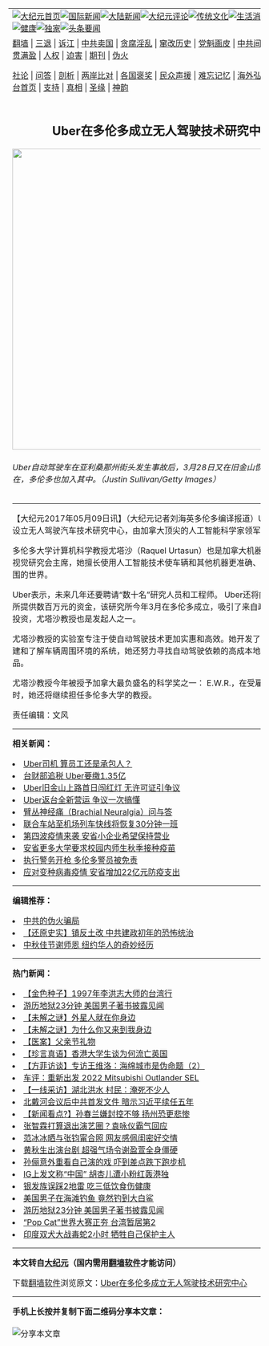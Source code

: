 <a name="1" id="1" target="_blank"></a><span id="1"></span>
<table align=center border="0"><tr><td colspan="2" VALIGN=TOP><a href="https://github.com/nzndlk332/djy/blob/master/gb/nf1351518.md#1"><img src="https://raw.githubusercontent.com/nzndlk332/www/master/t/djy/1.jpg" title="大纪元首页" alt="大纪元首页"></a><a href="https://github.com/nzndlk332/djy/blob/master/gb/n24hr.md#1"><img src="https://raw.githubusercontent.com/nzndlk332/www/master/t/djy/3.jpg" title="国际新闻" alt="国际新闻"></a><a href="https://github.com/nzndlk332/djy/blob/master/gb/nsc413.md#1"><img src="https://raw.githubusercontent.com/nzndlk332/www/master/t/djy/4.jpg" title="大陆新闻" alt="大陆新闻"></a><a href="https://github.com/nzndlk332/djy/blob/master/gb/news392.md#1"><img src="https://raw.githubusercontent.com/nzndlk332/www/master/t/djy/5.jpg" title="大纪元评论" alt="大纪元评论"></a><a href="https://github.com/nzndlk332/djy/blob/master/gb/news2007.md#1"><img src="https://raw.githubusercontent.com/nzndlk332/www/master/t/djy/6.jpg" title="传统文化" alt="传统文化"></a><a href="https://github.com/nzndlk332/djy/blob/master/gb/news2008.md#1"><img src="https://raw.githubusercontent.com/nzndlk332/www/master/t/djy/7.jpg" title="生活消费" alt="生活消费"></a><a href="https://github.com/nzndlk332/djy/blob/master/gb/ncyule.md#1"><img src="https://raw.githubusercontent.com/nzndlk332/www/master/t/djy/8.jpg" title="娱乐休闲" alt="娱乐休闲"></a><a href="https://github.com/nzndlk332/djy/blob/master/gb/nsc1002.md#1"><img src="https://raw.githubusercontent.com/nzndlk332/www/master/t/djy/9.jpg" title="健康" alt="健康"></a><a href="https://github.com/nzndlk332/djy/blob/master/gb/nf6092.md#1"><img src="https://raw.githubusercontent.com/nzndlk332/www/master/t/djy/10a.jpg" title="独家" alt="独家"></a><a href="https://github.com/nzndlk332/djy/blob/master/gb/nf4514.md#1"><img src="https://raw.githubusercontent.com/nzndlk332/www/master/t/djy/12a.jpg" title="头条要闻" alt="头条要闻"></a></td></tr>
<tr><td colspan="2" VALIGN=TOP><a target="_blank" href="https://github.com/nzndlk332/www/blob/master/README.md?zsrh#1">翻墙</a> | <a target="_blank" href="https://github.com/nzndlk332/djy/blob/master/gb/nf5657.md#1">三退</a> | <a target="_blank" href="https://github.com/nzndlk332/djy/blob/master/gb/nf6124.md#1">诉江</a> | <a target="_blank" href="https://github.com/nzndlk332/djy/blob/master/gb/nf1176117.md#1">中共卖国</a> | <a target="_blank" href="https://github.com/nzndlk332/djy/blob/master/gb/nf5773.md#1">贪腐淫乱</a> | <a target="_blank" href="https://github.com/nzndlk332/djy/blob/master/gb/nf1176115.md#1">窜改历史</a> | <a target="_blank" href="https://github.com/nzndlk332/djy/blob/master/gb/nf1176107.md#1">党魁画皮</a> | <a target="_blank" href="https://github.com/nzndlk332/djy/blob/master/gb/nf1320400.md#1">中共间谍</a> | <a target="_blank" href="https://github.com/nzndlk332/djy/blob/master/gb/nf1176114.md#1">破坏传统</a> | <a target="_blank" href="https://github.com/nzndlk332/ntdtv/blob/master/gb/prog447_1.md#1">恶贯满盈</a> | <a target="_blank" href="https://github.com/nzndlk332/djy/blob/master/gb/ncid278.md#1">人权</a> | <a target="_blank" href="https://github.com/nzndlk332/djy/blob/master/gb/nf1176111.md#1">迫害</a> | <a target="_blank" href="https://gitlab.com/szzdlab/mh-qikan/blob/master/README.md#1">期刊</a> | <a target="_blank" href="https://github.com/nzndlk332/djy/blob/master/gb/nf5562.md#1">伪火</a></p><p><a target="_blank" href="https://github.com/nzndlk332/djy/blob/master/gb/9p.md#1">社论</a> | <a target="_blank" href="https://github.com/nzndlk332/djy/blob/master/gb/nf4378.md#1">问答</a> | <a target="_blank" href="https://github.com/nzndlk332/djy/blob/master/gb/nf5792.md#1">剖析</a> | <a target="_blank" href="https://github.com/nzndlk332/djy/blob/master/gb/nf5735.md#1">两岸比对</a> | <a target="_blank" href="https://github.com/nzndlk332/djy/blob/master/gb/nf6119.md#1">各国褒奖</a> | <a target="_blank" href="https://github.com/nzndlk332/djy/blob/master/gb/nf6120.md#1">民众声援</a> | <a target="_blank" href="https://github.com/nzndlk332/djy/blob/master/gb/nf1188594.md#1">难忘记忆</a> | <a target="_blank" href="https://github.com/nzndlk332/djy/blob/master/gb/nf3180.md#1">海外弘传</a> | <a target="_blank" href="https://github.com/nzndlk332/djy/blob/master/gb/nf5410.md#1">万人上访</a> | <a target="_blank" href="https://github.com/nzndlk332/www/blob/master/README.md?zsrh#1">平台首页</a> | <a target="_blank" href="https://github.com/nzndlk332/djy/blob/master/gb/nf4386.md#1">支持</a> | <a target="_blank" href="https://github.com/nzndlk332/djy/blob/master/gb/nf4389.md#1">真相</a> | <a target="_blank" href="https://github.com/nzndlk332/djy/blob/master/gb/nf5790.md#1">圣缘</a> | <a target="_blank" href="https://github.com/nzndlk332/djy/blob/master/gb/nf4786.md#1">神韵</a></td></tr>
<tr><td VALIGN=TOP width="626"><h2 align=center>Uber在多伦多成立无人驾驶技术研究中心</h2>
<img width="600" src="https://i.epochtimes.com/assets/uploads/2017/04/GettyImages-659266224-600x400.jpg" />
<h6>Uber自动驾驶车在亚利桑那州街头发生事故后，3月28日又在旧金山恢复了测试。现在，多伦多也加入其中。（Justin Sullivan/Getty Images）
</h6>
<hr>
<p>【大纪元2017年05月09日讯】（大纪元记者刘海英多伦多编译报道）Uber在多伦多设立<ahref="https://github.com/nzndlk332/djy/blob/master/gb/tag/%E6%97%A0%E4%BA%BA%E9%A9%BE%E9%A9%B6.md#1">无人驾驶</a>汽车技术研究中心，由加拿大顶尖的人工智能科学家领军。</p>
<p>多伦多大学计算机科学教授尤塔沙（Raquel Urtasun）也是加拿大机器学习和计算机视觉研究会主席，她擅长使用人工智能技术使车辆和其他机器更准确、高效地感知周围的世界。</p>
<p>Uber表示，未来几年还要聘请“数十名”研究人员和工程师。 Uber还将向Vector研究所提供数百万元的资金，该研究所今年3月在多伦多成立，吸引了来自政府和私人的投资，尤塔沙教授也是发起人之一。</p>
<p>尤塔沙教授的实验室专注于使自动驾驶技术更加实惠和高效。她开发了使用摄像机重建和了解车辆周围环境的系统，她还努力寻找自动驾驶依赖的高成本地图的便宜替代品。</p>
<p>尤塔沙教授今年被授予加拿大最负盛名的科学奖之一： E.W.R.，在受雇Uber的同时，她还将继续担任多伦多大学的教授。</p>
<p>责任编辑：文风</p>

<hr>


<strong>相关新闻：</strong>
<li><a href="https://github.com/nzndlk332/djy/blob/master/gb/16/10/14/n8396483.md#1">Uber司机 算员工还是承包人？</a></li>
<li><a href="https://github.com/nzndlk332/djy/blob/master/gb/16/11/16/n8499888.md#1">台财部追税 Uber要缴1.35亿</a></li>
<li><a href="https://github.com/nzndlk332/djy/blob/master/gb/16/12/14/n8593001.md#1">Uber旧金山上路首日闯红灯 无许可证引争议</a></li>
<li><a href="https://github.com/nzndlk332/djy/blob/master/gb/17/4/13/n9032239.md#1">Uber返台全新营运  争议一次搞懂</a></li>
<li><a href="https://github.com/nzndlk332/djy/blob/master/gb/21/8/13/n13161024.md#1">臂丛神经痛（Brachial Neuralgia）问与答</a></li>
<li><a href="https://github.com/nzndlk332/djy/blob/master/gb/21/8/12/n13158604.md#1">联合车站至机场列车快线将恢复30分钟一班</a></li>
<li><a href="https://github.com/nzndlk332/djy/blob/master/gb/21/8/12/n13158588.md#1">第四波疫情来袭 安省小企业希望保持营业</a></li>
<li><a href="https://github.com/nzndlk332/djy/blob/master/gb/21/8/12/n13158589.md#1">安省更多大学要求校园内师生秋季接种疫苗</a></li>
<li><a href="https://github.com/nzndlk332/djy/blob/master/gb/21/8/12/n13158578.md#1">执行警务开枪 多伦多警员被免责</a></li>
<li><a href="https://github.com/nzndlk332/djy/blob/master/gb/21/8/12/n13158451.md#1">应对变种病毒疫情 安省增加22亿元防疫支出</a></li>
<hr>


<strong>编辑推荐：</strong>
<li><a href="https://github.com/nzndlk332/djy/blob/master/gb/16/1/21/n4622075.md?dfh#1" target="_blank">中共的伪火骗局</a></li><li><a href="https://github.com/tsiac2612/djy/blob/master/gb/18/7/10/n10551502.md#1" target="_blank">【还原史实】镇反土改 中共建政初年的恐怖统治</a></li><li><a href="https://github.com/tsiac2612/djy/blob/master/gb/19/9/13/n11519967.md#1" target="_blank">中秋佳节谢师恩 纽约华人的奇妙经历</a></li>
<hr>

<strong>热门新闻：</strong>
<li><a href="https://github.com/ycpube385/djy/blob/master/gb/21/5/26/n12976463.md#1">【金色种子】1997年李洪志大师的台湾行</a></li>
<li><a href="https://github.com/ycpube385/djy/blob/master/gb/21/8/13/n13159580.md#1">游历地狱23分钟 美国男子著书披露见闻</a></li>
<li><a href="https://github.com/ycpube385/djy/blob/master/gb/21/8/10/n13153445.md#1">【未解之谜】外星人就在你身边</a></li>
<li><a href="https://github.com/ycpube385/djy/blob/master/gb/21/8/6/n13144687.md#1">【未解之谜】为什么你又来到我身边</a></li>
<li><a href="https://github.com/ycpube385/djy/blob/master/gb/21/6/24/n13044275.md#1">【医案】父亲节礼物</a></li>
<li><a href="https://github.com/ycpube385/djy/blob/master/gb/21/8/14/n13161929.md#1">【珍言真语】香港大学生谈为何流亡英国</a></li>
<li><a href="https://github.com/ycpube385/djy/blob/master/gb/21/8/13/n13161101.md#1">【方菲访谈】专访王维洛：海绵城市是伪命题（2）</a></li>
<li><a href="https://github.com/ycpube385/djy/blob/master/gb/21/8/13/n13161222.md#1">车评：重新出发 2022 Mitsubishi Outlander SEL</a></li>
<li><a href="https://github.com/ycpube385/djy/blob/master/gb/21/8/12/n13157273.md#1">【一线采访】湖北洪水 村民：淹死不少人</a></li>
<li><a href="https://github.com/ycpube385/djy/blob/master/gb/21/8/12/n13158073.md#1">北戴河会议后中共首发文件 暗示习近平续任五年</a></li>
<li><a href="https://github.com/ycpube385/djy/blob/master/gb/21/8/11/n13156037.md#1">【新闻看点?】孙春兰嫌封控不够 扬州恐更悲惨</a></li>
<li><a href="https://github.com/ycpube385/djy/blob/master/gb/21/8/12/n13158404.md#1">张智霖打算退出演艺圈？袁咏仪霸气回应</a></li>
<li><a href="https://github.com/ycpube385/djy/blob/master/gb/21/8/11/n13156150.md#1">范冰冰晒与张钧甯合照 网友感佩闺密好交情</a></li>
<li><a href="https://github.com/ycpube385/djy/blob/master/gb/21/8/12/n13157360.md#1">黄秋生出演台剧 超强气场令谢盈萱全身僵硬</a></li>
<li><a href="https://github.com/ycpube385/djy/blob/master/gb/21/8/11/n13155663.md#1">孙俪意外重看自己演的戏 吓到差点跌下跑步机</a></li>
<li><a href="https://github.com/ycpube385/djy/blob/master/gb/21/8/12/n13158700.md#1">IG上发文称“中国” 胡杏儿遭小粉红轰港独</a></li>
<li><a href="https://github.com/ycpube385/djy/blob/master/gb/21/8/12/n13157294.md#1">银发族误踩2地雷 吃三低饮食伤健康</a></li>
<li><a href="https://github.com/ycpube385/djy/blob/master/gb/21/8/13/n13159862.md#1">美国男子在海滩钓鱼 竟然钓到大白鲨</a></li>
<li><a href="https://github.com/ycpube385/djy/blob/master/gb/21/8/13/n13159580.md#1">游历地狱23分钟 美国男子著书披露见闻</a></li>
<li><a href="https://github.com/ycpube385/djy/blob/master/gb/21/8/12/n13156644.md#1">“Pop Cat”世界大赛正夯 台湾暂居第2</a></li>
<li><a href="https://github.com/ycpube385/djy/blob/master/gb/21/8/12/n13156955.md#1">印度双犬大战毒蛇2小时 牺牲自己保护主人</a></li>
<hr>

<strong>本文转自<a href="https://www.epochtimes.com">大纪元</a>（国内需用<a href="https://github.com/nzndlk332/www/blob/master/README.md#8">翻墙软件</a>才能访问）</strong><p>下载<a href="https://github.com/nzndlk332/www/blob/master/README.md#8">翻墙软件</a>浏览原文：<a href="https://www.epochtimes.com/gb/17/5/9/n9123246.htm">Uber在多伦多成立无人驾驶技术研究中心</a></p><hr>

<strong>手机上长按并复制下面二维码分享本文章：</strong><br><br><img src="https://chart.apis.google.com/chart?cht=qr&chs=240x240&choe=UTF-8&chld=M|2&chl=https://github.com/nzndlk332/djy/blob/master/gb/17/5/9/n9123246.md%231" title="分享本文章"></td><td VALIGN=TOP><a href="https://github.com/nzndlk332/djy/blob/master/gb/16/1/21/n4622075.md?dfh#1" target="_blank"><img src="https://raw.githubusercontent.com/nzndlk332/djy/master/gb/300/wei-f1.jpg" title="中共的伪火骗局"  alt="中共的伪火骗局"></a><br><a href="https://github.com/nzndlk332/www/blob/master/README.md?dfh#9" target="_blank"><img src="https://raw.githubusercontent.com/nzndlk332/djy/master/gb/300/yong-h.jpg" title="永恒的见证"  alt="永恒的见证"></a><br><a href="https://github.com/nzndlk332/djy/blob/master/gb/13/9/29/n3974789.md?dfh#1" target="_blank"><img src="https://raw.githubusercontent.com/nzndlk332/djy/master/gb/300/shang-lnz.jpg" title="善良女子被中共投男牢"  alt="善良女子被中共投男牢"></a><br><a href="https://github.com/nzndlk332/djy/blob/master/gb/16/3/16/n4663449.md?dfh#1" target="_blank"><img src="https://raw.githubusercontent.com/nzndlk332/djy/master/gb/300/huo-z3.jpg" title="警卫目击活摘器官"  alt="警卫目击活摘器官"></a><br><a href="https://github.com/nzndlk332/djy/blob/master/gb/16/8/7/n8177641.md?dfh#1" target="_blank"><img src="https://raw.githubusercontent.com/nzndlk332/djy/master/gb/300/huo-z4.jpg" title="证人描述活摘恐怖"  alt="证人描述活摘恐怖"></a><br><a href="https://github.com/nzndlk332/djy/blob/master/gb/10/4/19/n2881569.md?dfh#1" target="_blank"><img src="https://raw.githubusercontent.com/nzndlk332/djy/master/gb/300/huo-z1.jpg" title="揭开活摘器官黑幕"  alt="揭开活摘器官黑幕"></a><br><a href="https://github.com/nzndlk332/djy/blob/master/gb/10/11/7/n3077476.md?dfh#1" target="_blank"><img src="https://raw.githubusercontent.com/nzndlk332/djy/master/gb/300/ma-ks.jpg" title="马克思的成魔之路"  alt="马克思的成魔之路"></a><br><a href="https://github.com/nzndlk332/djy/blob/master/gb/14/6/9/n4173977.md?dfh#1" target="_blank"><img src="https://raw.githubusercontent.com/nzndlk332/djy/master/gb/300/chang-zs.jpg" title="藏字石 蕴天机"  alt="藏字石 蕴天机"></a><br><a href="https://github.com/nzndlk332/djy/blob/master/gb/18/5/10/n10381511.md?dfh#1" target="_blank"><img src="https://raw.githubusercontent.com/nzndlk332/djy/master/gb/300/st1.jpg" title="关注三亿人三退"  alt="关注三亿人三退"></a><br><a href="https://github.com/nzndlk332/djy/blob/master/gb/18/3/21/n10237682.md?dfh#1" target="_blank"><img src="https://raw.githubusercontent.com/nzndlk332/djy/master/gb/300/jie-t.jpg" title="解体中共复兴中华"  alt="解体中共复兴中华"></a><br><a href="https://github.com/nzndlk332/djy/blob/master/gb/9/2/9/n2422991.md?dfh#1" target="_blank"><img src="https://raw.githubusercontent.com/nzndlk332/djy/master/gb/300/gao-zs.jpg" title="中共迫害良心律师"  alt="中共迫害良心律师"></a><br><a href="https://github.com/nzndlk332/djy/blob/master/gb/18/12/9/n10900044.md?dfh#1" target="_blank"><img src="https://raw.githubusercontent.com/nzndlk332/djy/master/gb/300/sj1.jpg" title="三百多万人举报江泽民"  alt="三百多万人举报江泽民"></a><br><a href="https://github.com/nzndlk332/djy/blob/master/gb/18/8/28/n10672014.md?dfh#1" target="_blank"><img src="https://raw.githubusercontent.com/nzndlk332/djy/master/gb/300/sj2.jpg" title="这些官员为何起诉江泽民"  alt="这些官员为何起诉江泽民"></a><br><a href="https://github.com/nzndlk332/djy/blob/master/gb/8/12/18/n2367165.md?dfh#1" target="_blank"><img src="https://raw.githubusercontent.com/nzndlk332/djy/master/gb/300/liangan.jpg" title="海峡两岸的强烈对比"  alt="海峡两岸的强烈对比"></a><br><a href="https://github.com/nzndlk332/djy/blob/master/gb/15/12/10/n4593139.md?dfh#1" target="_blank"><img src="https://raw.githubusercontent.com/nzndlk332/djy/master/gb/300/jia-ndzl.jpg" title="加拿大总理的贺信"  alt="加拿大总理的贺信"></a><br><a href="https://github.com/nzndlk332/djy/blob/master/gb/11/6/17/n3289382.md?dfh#1" target="_blank"><img src="https://raw.githubusercontent.com/nzndlk332/djy/master/gb/300/xiao-wd.jpg" title="探寻真相兼听则明"  alt="探寻真相兼听则明"></a><br><a href="https://github.com/nzndlk332/djy/blob/master/gb/18/10/27/n10812623.md?dfh#1" target="_blank"><img src="https://raw.githubusercontent.com/nzndlk332/djy/master/gb/300/yindu.jpg" title="印度媒体报道东方"  alt="印度媒体报道东方"></a><br><a href="https://github.com/nzndlk332/djy/blob/master/gb/18/6/9/n10469652.md?dfh#1" target="_blank"><img src="https://raw.githubusercontent.com/nzndlk332/djy/master/gb/300/xie-j.jpg" title="不一样的海外校园"  alt="不一样的海外校园"></a><br><a href="https://github.com/nzndlk332/djy/blob/master/gb/7/4/5/n1669415.md?dfh#1" target="_blank"><img src="https://raw.githubusercontent.com/nzndlk332/djy/master/gb/300/li-up.jpg" title="从大师到徒弟的传奇"  alt="从大师到徒弟的传奇"></a><br><a href="https://github.com/nzndlk332/djy/blob/master/gb/17/5/26/n9191512.md?dfh#1" target="_blank"><img src="https://raw.githubusercontent.com/nzndlk332/djy/master/gb/300/zfl2.jpg" title="亿万人与东方一本奇书"  alt="亿万人与东方一本奇书"></a><br><a href="https://github.com/nzndlk332/djy/blob/master/gb/13/11/27/n4020290.md?dfh#1" target="_blank"><img src="https://raw.githubusercontent.com/nzndlk332/djy/master/gb/300/zhen-h.jpg" title="大陆见不到的震撼场面"  alt="大陆见不到的震撼场面"></a><br><a href="https://github.com/nzndlk332/djy/blob/master/gb/15/7/17/n4482910.md?dfh#1" target="_blank"><img src="https://raw.githubusercontent.com/nzndlk332/djy/master/gb/300/dalu-sk.jpg" title="人心向善 大陆当初盛况"  alt="人心向善 大陆当初盛况"></a><br><a href="https://github.com/nzndlk332/djy/blob/master/gb/19/1/5/n10955468.md?dfh#1" target="_blank"><img src="https://raw.githubusercontent.com/nzndlk332/djy/master/gb/300/zfl1.jpg" title="追寻真理 这书讲什么"  alt="追寻真理 这书讲什么"></a><br><a href="https://github.com/nzndlk332/www/blob/master/README.md?dfh#1" target="_blank"><img src="https://raw.githubusercontent.com/nzndlk332/djy/master/gb/300/fq1.jpg" title="下载免费翻墙软件"  alt="下载免费翻墙软件"></a><br></td></tr></table>
